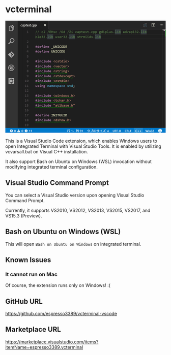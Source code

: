 # vcterminal

![](https://raw.githubusercontent.com/espresso3389/vcterminal-vscode/master/images/intro.gif)

This is a Visual Studio Code extension, which enables Windows users to open Integrated Terminal with Visual Studio Tools. It is enabled by utilizing vcvarsall.bat on Visual C++ installation.

It also support Bash on Ubuntu on Windows (WSL) invocation without modifying integrated terminal configuration.

## Visual Studio Command Prompt

You can select a Visual Studio version upon opening Visual Studio Command Prompt.

Currently, it supports VS2010, VS2012, VS2013, VS2015, VS2017, and VS15.3 (Preview).

## Bash on Ubuntu on Windows (WSL)

This will open `Bash on Ubuntu on Windows` on integrated terminal.

## Known Issues

### It cannot run on Mac
Of course, the extension runs only on Windows! :(

## GitHub URL
https://github.com/espresso3389/vcterminal-vscode

## Marketplace URL
https://marketplace.visualstudio.com/items?itemName=espresso3389.vcterminal
